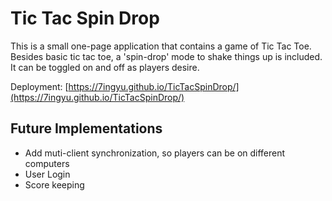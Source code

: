 # Tic Tac Spin Drop
This is a small one-page application that contains a game of Tic Tac Toe. Besides basic tic tac toe, a 'spin-drop' mode to shake things up is included. It can be toggled on and off as players desire.

Deployment: [https://7ingyu.github.io/TicTacSpinDrop/](https://7ingyu.github.io/TicTacSpinDrop/)

## Future Implementations
* Add muti-client synchronization, so players can be on different computers
* User Login
* Score keeping
